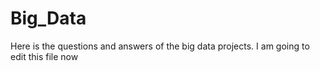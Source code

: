 # Big_Data
Here is the questions and answers of the big data projects.
I am going to edit this file now
